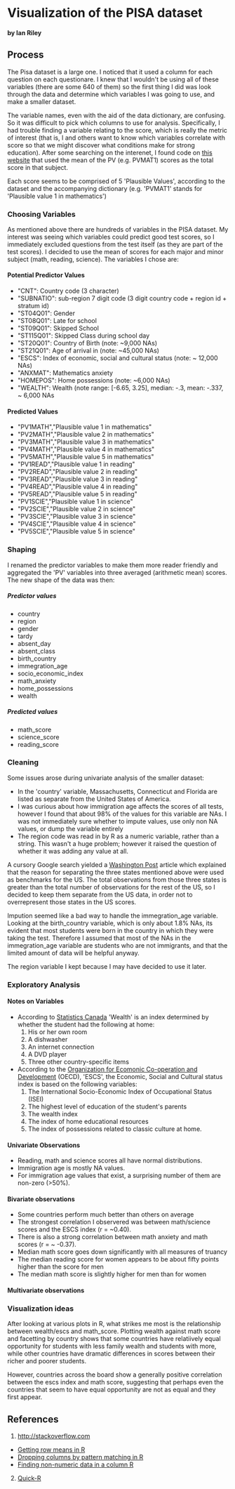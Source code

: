 # Visualization of the PISA dataset
#### by Ian Riley

## Process

The Pisa dataset is a large one. I noticed that it used a column for each question
on each questionare. I knew that I wouldn't be using all of these variables (there
are some 640 of them) so the first thing I did was look through the data and
determine which variables I was going to use, and make a smaller dataset.

The variable names, even with the aid of the data dictionary, are confusing. So it
was difficult to pick which columns to use for analysis. Specifically, I had trouble
finding a variable relating to the score, which is really the metric of interest
(that is, I and others want to know which variables correlate with score so that
we might discover what conditions make for strong education). After some searching
on the interenet, I found code on [this website][1] that used the mean of the
PV<subject><n> (e.g. PVMAT1) scores as the total score in that subject.

Each score seems to be comprised of 5 'Plausible Values', according to the dataset
and the accompanying dictionary (e.g. 'PVMAT1' stands for 'Plausible value 1 in
mathematics')

### Choosing Variables

As mentioned above there are hundreds of variables in the PISA dataset. My interest
was seeing which variables could predict good test scores, so I immediately excluded
questions from the test itself (as they are part of the test scores). I decided to
use the mean of scores for each major and minor subject (math, reading, science).
The variables I chose are:

#### Potential Predictor Values

- "CNT": Country code (3 character)
- "SUBNATIO": sub-region 7 digit code (3 digit country code + region id + stratum id)
- "ST04Q01": Gender
- "ST08Q01": Late for school
- "ST09Q01": Skipped School
- "ST115Q01": Skipped Class during school day
- "ST20Q01": Country of Birth (note: ~9,000 NAs)
- "ST21Q01": Age of arrival in <country of test> (note: ~45,000 NAs)
- "ESCS": Index of economic, social and cultural status (note: ~ 12,000 NAs)
- "ANXMAT": Mathematics anxiety
- "HOMEPOS": Home possessions (note: ~6,000 NAs)
- "WEALTH": Wealth (note range: [-6.65, 3.25], median: -.3, mean: -.337, ~ 6,000 NAs

#### Predicted Values

- "PV1MATH","Plausible value 1 in mathematics"
- "PV2MATH","Plausible value 2 in mathematics"
- "PV3MATH","Plausible value 3 in mathematics"
- "PV4MATH","Plausible value 4 in mathematics"
- "PV5MATH","Plausible value 5 in mathematics"
- "PV1READ","Plausible value 1 in reading"
- "PV2READ","Plausible value 2 in reading"
- "PV3READ","Plausible value 3 in reading"
- "PV4READ","Plausible value 4 in reading"
- "PV5READ","Plausible value 5 in reading"
- "PV1SCIE","Plausible value 1 in science"
- "PV2SCIE","Plausible value 2 in science"
- "PV3SCIE","Plausible value 3 in science"
- "PV4SCIE","Plausible value 4 in science"
- "PV5SCIE","Plausible value 5 in science"

### Shaping

I renamed the predictor variables to make them more reader friendly and aggregated
the 'PV' variables into three averaged (arithmetic mean) scores. The new shape of the
data was then:

##### Predictor values

- country
- region
- gender
- tardy
- absent_day
- absent_class
- birth_country
- immegration_age
- socio_economic_index
- math_anxiety
- home_possessions
- wealth

##### Predicted values

- math_score
- science_score
- reading_score

### Cleaning

Some issues arose during univariate analysis of the smaller dataset:

- In the 'country' variable, Massachusetts, Connecticut and Florida are listed as
  separate from the United States of America.
- I was curious about how immigration age affects the scores of all tests, however
  I found that about 98% of the values for this variable are NAs. I was not
  immediately sure whether to impute values, use only non NA values, or dump the
  variable entirely
- The region code was read in by R as a numeric variable, rather than a string. This
  wasn't a huge problem; however it raised the question of whether it was adding any
  value at all.
  
A cursory Google search yielded a [Washington Post][2] article which explained that
the reason for separating the three states mentioned above were used as benchmarks
for the US. The total observations from those three states is greater than the total
number of observations for the rest of the US, so I decided to keep them separate
from the US data, in order not to overrepresent those states in the US scores.

Impution seemed like a bad way to handle the immegration_age variable. Looking at the
birth_country variable, which is only about 1.8% NAs, its evident that most students
were born in the country in which they were taking the test. Therefore I assumed that
most of the NAs in the immegration_age variable are students who are not immigrants,
and that the limited amount of data will be helpful anyway.

The region variable I kept because I may have decided to use it later.

### Exploratory Analysis

#### Notes on Variables
- According to [Statistics Canada][3] 'Wealth' is an index determined by whether the
  student had the following at home:
  1. His or her own room
  2. A dishwasher
  3. An internet connection
  4. A DVD player
  5. Three other country-specific items
- According to the [Organization for Ecomonic Co-operation and Development][4]
  (OECD), 'ESCS', the Economic, Social and Cultural status index is based on the
  following variables:
  1. The International Socio-Economic Index of Occupational Status (ISEI)
  2. The highest level of education of the student's parents
  3. The wealth index
  4. The index of home educational resources
  5. The index of possessions related to classic culture at home.

#### Univariate Observations
- Reading, math and science scores all have normal distributions.
- Immigration age is mostly NA values.
- For immigration age values that exist, a surprising number of them are non-zero
  (>50%).

#### Bivariate observations
- Some countries perform much better than others on average
- The strongest correlation I observered was between math/science scores and the
  ESCS index (r = ~0.40).
- There is also a strong correlation between math anxiety and math scores
  (r = ~ -0.37).
- Median math score goes down significantly with all measures of truancy
- The median reading score for women appears to be about fifty points higher than
  the score for men
- The median math score is slightly higher for men than for women

#### Multivariate observations

### Visualization ideas

After looking at various plots in R, what strikes me most is the relationship
between wealth/escs and math_score. Plotting wealth against math score and
facetting by country shows that some countries have relatiively equal opportunity
for students with less family wealth and students with more, while other countries
have dramatic differences in scores between their richer and poorer students.

However, countries across the board show a generally positive correlation between
the escs index and math score, suggesting that perhaps even the countries that
seem to have equal opportunity are not as equal and they first appear.

## References

1. http://stackoverflow.com
  - [Getting row means in R][rowMeans]
  - [Dropping columns by pattern matching in R][dropColumnsPattern]
  - [Finding non-numeric data in a column R][findNonNumeric]
2. [Quick-R][quickr]

[1]:https://haigen.wordpress.com/sample-sas-code-for-timss-data/
[2]:http://www.washingtonpost.com/blogs/answer-sheet/wp/2013/12/03/key-pisa-test-results-for-u-s-students/
[3]:http://www.statcan.gc.ca/pub/81-595-m/2011092/section/app-ann03-eng.htm
[rowMeans]:http://stackoverflow.com/questions/9490485/how-can-i-get-the-average-mean-of-selected-columns]
[4]:http://stats.oecd.org/glossary/detail.asp?ID=5401
[dropColumnsPattern]:http://stackoverflow.com/questions/15666226/how-to-drop-columns-by-name-pattern-in-r
[findNonNumeric]:http://stackoverflow.com/questions/21196106/finding-non-numeric-data-in-an-r-data-frame-or-vector
[quickr]:http://www.statmethods.net/

